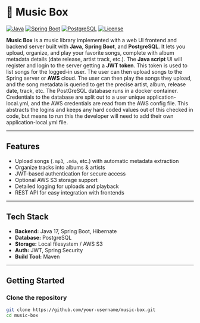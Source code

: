 # 🎵 Music Box

[![Java](https://img.shields.io/badge/Java-17-blue)](https://www.oracle.com/java/technologies/javase/jdk17-archive-downloads.html)
[![Spring Boot](https://img.shields.io/badge/Spring%20Boot-3.x-brightgreen)](https://spring.io/projects/spring-boot)
[![PostgreSQL](https://img.shields.io/badge/PostgreSQL-15-blue)](https://www.postgresql.org/)
[![License](https://img.shields.io/badge/license-MIT-green)](LICENSE)

**Music Box** is a music library implemented with a web UI frontend and backend server built with **Java**, **Spring Boot**, and **PostgreSQL**. It lets you upload, organize, and play your favorite songs, complete with album metadata details (date release, artist
track, etc.). The **Java script** UI will register and login to the server getting a **JWT token**. This token is used to list songs for the logged-in user. The user can then upload songs to the Spring server or **AWS** cloud. The user can then play the 
songs they upload, and the song metadata is queried to get the precise artist, album, release date, track, etc. The PostGreSQL database runs in a docker container. Credentials to the database are split out to a user unique application-local.yml, and 
the AWS credentials are read from the AWS config file. This abstracts the logins and keeps any hard coded values out of this checked in code, but means to run this the developer will need to add their own application-local.yml file.

---

##  Features
- Upload songs (`.mp3`, `.m4a`, etc.) with automatic metadata extraction
- Organize tracks into albums & artists
- JWT-based authentication for secure access
- Optional AWS S3 storage support
- Detailed logging for uploads and playback
- REST API for easy integration with frontends

---

## Tech Stack
- **Backend:** Java 17, Spring Boot, Hibernate
- **Database:** PostgreSQL
- **Storage:** Local filesystem / AWS S3
- **Auth:** JWT, Spring Security
- **Build Tool:** Maven

---

## Getting Started

### Clone the repository
```bash
git clone https://github.com/your-username/music-box.git
cd music-box

